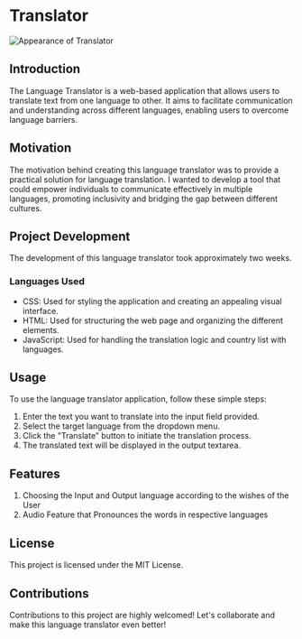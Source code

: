 # Translator

![Appearance of Translator](https://github.com/Riddhiman2005/Translator/assets/130882317/3b41dd93-f38c-4101-abd9-661aa38dea71)







## Introduction

The Language Translator is a web-based application that allows users to translate text from one language to other. It aims to facilitate communication and understanding across different languages, enabling users to overcome language barriers.

## Motivation

The motivation behind creating this language translator was to provide a practical solution for language translation. I wanted to develop a tool that could empower individuals to communicate effectively in multiple languages, promoting inclusivity and bridging the gap between different cultures.

## Project Development

The development of this language translator took approximately two weeks. 

### Languages Used


- CSS: Used for styling the application and creating an appealing visual interface.
- HTML: Used for structuring the web page and organizing the different elements.
- JavaScript: Used for handling the translation logic and country list with languages.

## Usage

To use the language translator application, follow these simple steps:

1. Enter the text you want to translate into the input field provided.
2. Select the target language from the dropdown menu.
3. Click the "Translate" button to initiate the translation process.
4. The translated text will be displayed in the output textarea.



## Features ##

1) Choosing the Input and Output language according to the wishes of the User
2) Audio Feature that Pronounces the words in respective languages


## License

This project is licensed under the MIT License. 

## Contributions

Contributions to this project are highly welcomed! Let's collaborate and make this language translator even better!

